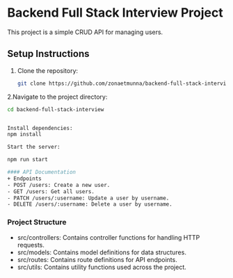 # Backend Full Stack Interview Project

This project is a simple CRUD API for managing users.

## Setup Instructions

1. Clone the repository:
   ```bash
   git clone https://github.com/zonaetmunna/backend-full-stack-interview.git
   ```

2.Navigate to the project directory:

```bash
cd backend-full-stack-interview


Install dependencies:
npm install

Start the server:

npm run start

#### API Documentation
+ Endpoints
- POST /users: Create a new user.
- GET /users: Get all users.
- PATCH /users/:username: Update a user by username.
- DELETE /users/:username: Delete a user by username.
```

### Project Structure

- src/controllers: Contains controller functions for handling HTTP requests.
- src/models: Contains model definitions for data structures.
- src/routes: Contains route definitions for API endpoints.
- src/utils: Contains utility functions used across the project.

